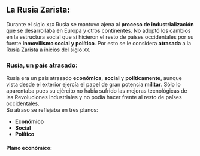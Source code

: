 ## La Rusia Zarista:  
Durante el siglo `XIX` Rusia se mantuvo ajena al **proceso de industrialización** que se desarrollaba en Europa y otros continentes. No adoptó los cambios en la estructura social que sí hicieron el resto de países occidentales por su fuerte **inmovilismo social y político**. Por esto se le considera **atrasada** a la Rusia Zarista a inicios del siglo `XX`.  

### Rusia, un país atrasado:  
Rusia era un país atrasado **económica**, **social** y **políticamente**, aunque vista desde el exterior ejercía el papel de gran potencia **militar**. Sólo lo aparentaba pues su ejército no había sufrido las mejoras tecnológicas de las Revoluciones Industriales y no podía hacer frente al resto de países occidentales.  
Su atraso se reflejaba en tres planos:  
  * **Económico**  
  * **Social**  
  * **Político**  

#### Plano económico:  
